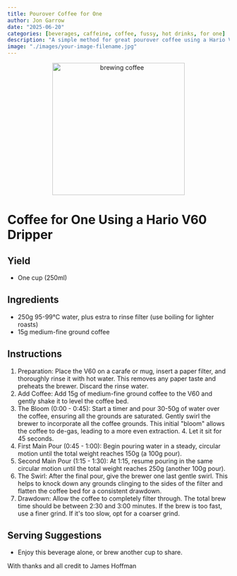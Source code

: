 ```yaml
---
title: Pourover Coffee for One
author: Jon Garrow
date: "2025-06-20"
categories: [beverages, caffeine, coffee, fussy, hot drinks, for one]
description: "A simple method for great pourover coffee using a Hario V60 dripper"
image: "./images/your-image-filename.jpg"
---
```


<p align="center">
  <img src="./images/your-image-filename.jpg" alt="brewing coffee" width="300"/>
</p>

# Coffee for One Using a Hario V60 Dripper
## Yield
- One cup (250ml)

## Ingredients
- 250g 95-99°C water, plus estra to rinse filter (use boiling for lighter roasts)
- 15g medium-fine ground coffee

## Instructions

1. Preparation: Place the V60 on a carafe or mug, insert a paper filter, and thoroughly rinse it with hot water. This removes any paper taste and preheats the brewer. Discard the rinse water.
2. Add Coffee: Add 15g of medium-fine ground coffee to the V60 and gently shake it to level the coffee bed.
3. The Bloom (0:00 - 0:45): Start a timer and pour 30-50g of water over the coffee, ensuring all the grounds are saturated. Gently swirl the brewer to incorporate all the coffee grounds. This initial "bloom" allows the coffee to de-gas, leading to a more even extraction. 4. Let it sit for 45 seconds.
5. First Main Pour (0:45 - 1:00): Begin pouring water in a steady, circular motion until the total weight reaches 150g (a 100g pour).
6. Second Main Pour (1:15 - 1:30): At 1:15, resume pouring in the same circular motion until the total weight reaches 250g (another 100g pour).
7. The Swirl: After the final pour, give the brewer one last gentle swirl. This helps to knock down any grounds clinging to the sides of the filter and flatten the coffee bed for a consistent drawdown.
8. Drawdown: Allow the coffee to completely filter through. The total brew time should be between 2:30 and 3:00 minutes. If the brew is too fast, use a finer grind. If it's too slow, opt for a coarser grind.

## Serving Suggestions

- Enjoy this beverage alone, or brew another cup to share.

With thanks and all credit to James Hoffman
